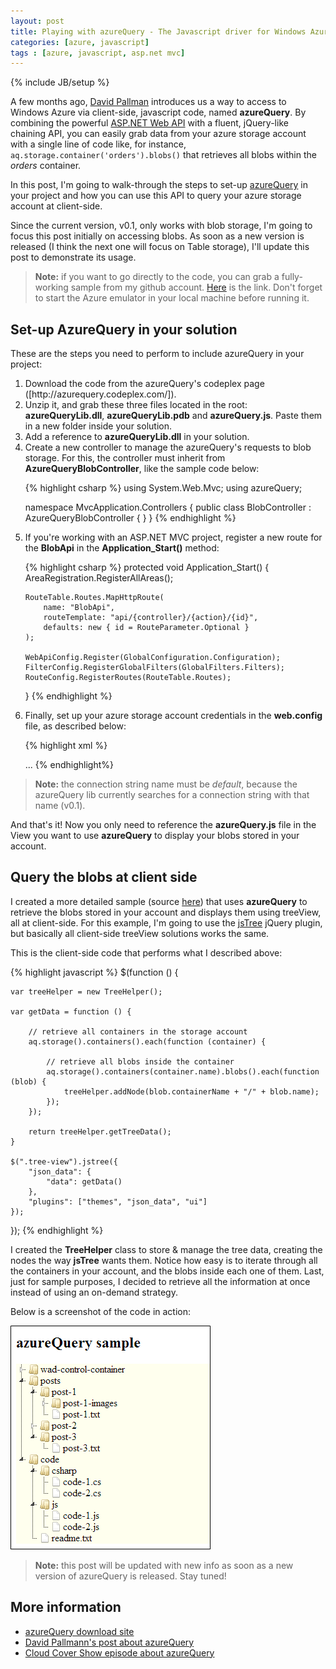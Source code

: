 ```yaml
---
layout: post
title: Playing with azureQuery - The Javascript driver for Windows Azure
categories: [azure, javascript]
tags : [azure, javascript, asp.net mvc]
---
```


{% include JB/setup %}

A few months ago, [David Pallman](http://davidpallmann.blogspot.com.ar/2012/07/introducing-azurequery-javascript.html) introduces us a way to access to Windows Azure via client-side, javascript code, named **azureQuery**. By combining the powerful [ASP.NET Web API](http://www.asp.net/web-api) with a fluent, jQuery-like chaining API, you can easily grab data from your azure storage account with a single line of code like, for instance, `aq.storage.container('orders').blobs()` that retrieves all blobs within the *orders* container.

In this post, I'm going to walk-through the steps to set-up [azureQuery](http://azurequery.codeplex.com/) in your project and how you can use this API to query your azure storage account at client-side.

Since the current version, v0.1, only works with blob storage, I'm going to focus this post initially on accessing blobs. As soon as a new version is released (I think the next one will focus on Table storage), I'll update this post to demonstrate its usage.

> **Note:** if you want to go directly to the code, you can grab a fully-working sample from my github account. [Here](https://github.com/nanovazquez/azure-query-sample) is the link. Don't forget to start the Azure emulator in your local machine before running it.

## Set-up AzureQuery in your solution

These are the steps you need to perform to include azureQuery in your project:

<ol>
    <li>
        Download the code from the azureQuery's codeplex page ([http://azurequery.codeplex.com/]). 
    </li>
    <li>
        Unzip it, and grab these three files located in the root: <strong>azureQueryLib.dll</strong>, <strong>azureQueryLib.pdb</strong> and <strong>azureQuery.js</strong>. Paste them in a new folder inside your solution.
    </li>
    <li>
        Add a reference to <strong>azureQueryLib.dll</strong> in your solution.
    </li>
    <li>
        Create a new controller to manage the azureQuery's requests to blob storage. For this, the controller must inherit from <strong>AzureQueryBlobController</strong>, like the sample code below:

{% highlight csharp %}
using System.Web.Mvc;
using azureQuery;

namespace MvcApplication.Controllers
{
    public class BlobController : AzureQueryBlobController { }
}
{% endhighlight %}
    </li>
    <li>
        If you're working with an ASP.NET MVC project, register a new route for the <strong>BlobApi</strong> in the <strong>Application_Start()</strong> method:

{% highlight csharp %}
protected void Application_Start()
{
    AreaRegistration.RegisterAllAreas();

    RouteTable.Routes.MapHttpRoute(
        name: "BlobApi",
        routeTemplate: "api/{controller}/{action}/{id}",
        defaults: new { id = RouteParameter.Optional }
    );

    WebApiConfig.Register(GlobalConfiguration.Configuration);
    FilterConfig.RegisterGlobalFilters(GlobalFilters.Filters);
    RouteConfig.RegisterRoutes(RouteTable.Routes);
}
{% endhighlight %}
    </li>
    <li>
        Finally, set up your azure storage account credentials in the <strong>web.config</strong> file, as described below:

{% highlight xml %}
<?xml version="1.0" encoding="utf-8"?>
<configuration>
  <connectionStrings>
    <!-- development connection string -->
    <add name="default" connectionString="UseDevelopmentStorage=true" />
    <!-- production connection string -->
    <!--<add name="default" connectionString="DefaultEndpointsProtocol=http;AccountName=[storage-account-name];AccountKey=[storage-account-key]"/>-->
  </connectionStrings>
  ...
</configuration>
{% endhighlight%}
    </li>
</ol>

> **Note:** the connection string name must be *default*, because the azureQuery lib currently searches for a connection string with that name (v0.1).

And that's it! Now you only need to reference the **azureQuery.js** file in the View you want to use **azureQuery** to display your blobs stored in your account.

## Query the blobs at client side

I created a more detailed sample (source [here](https://github.com/nanovazquez/azure-query-sample)) that uses **azureQuery** to retrieve the blobs stored in your account and displays them using treeView, all at client-side. For this example, I'm going to use the [jsTree](http://www.jstree.com/) jQuery plugin, but basically all client-side treeView solutions works the same.

This is the client-side code that performs what I described above:

{% highlight javascript %}
$(function () {

    var treeHelper = new TreeHelper();

    var getData = function () {

        // retrieve all containers in the storage account
        aq.storage().containers().each(function (container) {

            // retrieve all blobs inside the container
            aq.storage().containers(container.name).blobs().each(function (blob) {
                treeHelper.addNode(blob.containerName + "/" + blob.name);
            });
        });

        return treeHelper.getTreeData();
    }

    $(".tree-view").jstree({
        "json_data": {
            "data": getData()
        },
        "plugins": ["themes", "json_data", "ui"]
    });
});
{% endhighlight %}

I created the **TreeHelper** class to store & manage the tree data, creating the nodes the way **jsTree** wants them. Notice how easy is to iterate through all the containers in your account, and the blobs inside each one of them. Last, just for sample purposes, I decided to retrieve all the information at once instead of using an on-demand strategy. 

Below is a screenshot of the code in action:

![](https://github.com/nanovazquez/nanovazquez.github.com/raw/master/_posts/playing-with-azure-query/blob-storage-jstree.png)

> **Note:** this post will be updated with new info as soon as a new version of azureQuery is released. Stay tuned!

## More information

* [azureQuery download site](http://azurequery.codeplex.com/)
* [David Pallmann's post about azureQuery](http://davidpallmann.blogspot.com.ar/2012/07/introducing-azurequery-javascript.html)
* [Cloud Cover Show episode about azureQuery](http://channel9.msdn.com/Shows/Web+Camps+TV/David-Pallmann-Demonstrates-azureQuery)